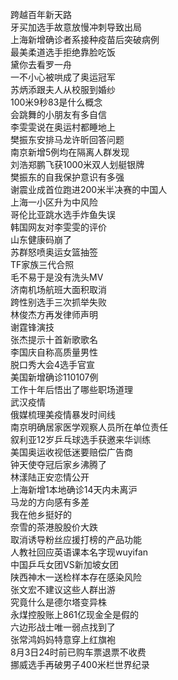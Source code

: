 跨越百年新天路  
牙买加选手故意放慢冲刺导致出局  
上海新增确诊者系接种疫苗后突破病例  
最美柔道选手拒绝靠脸吃饭  
黛你去看罗一舟  
一不小心被哄成了奥运冠军  
苏炳添跟夫人从校服到婚纱  
100米9秒83是什么概念  
会跳舞的小朋友有多自信  
李雯雯说在奥运村都睡地上  
樊振东安排马龙许昕回答问题  
南京新增5例均在隔离人群发现  
刘浩郑鹏飞获1000米双人划艇银牌  
樊振东的自我保护意识有多强  
谢震业成首位跑进200米半决赛的中国人  
上海一小区升为中风险  
哥伦比亚跳水选手炸鱼失误  
韩国网友对李雯雯的评价  
山东健康码崩了  
苏群怒喷奥运女篮抽签  
TF家族三代合照  
毛不易于是没有洗头MV  
济南机场航班大面积取消  
跨性别选手三次抓举失败  
林俊杰方再发律师声明  
谢霆锋演技  
张杰提示十首新歌歌名  
李国庆自称高质量男性  
脱口秀大会4选手官宣  
美国新增确诊110107例  
工作十年后悟出了哪些职场道理  
武汉疫情  
俄媒梳理美疫情暴发时间线  
南京明确居家医学观察人员所在单位责任  
叙利亚12岁乒乓球选手获邀来华训练  
美国奥运收视低迷要赔偿广告商  
钟天使夺冠后家乡沸腾了  
林漾陆正安恋情公开  
上海新增1本地确诊14天内未离沪  
马龙的方向感有多差  
我在他乡挺好的  
奈雪的茶港股股价大跌  
取消诱导粉丝应援打榜的产品功能  
人教社回应英语课本名字现wuyifan  
中国乒乓女团VS新加坡女团  
陕西神木一送检样本存在感染风险  
张文宏不建议这些人群出游  
究竟什么是德尔塔变异株  
永煤控股账上861亿现金全是假的  
六边形战士唯一弱点找到了  
张常鸿妈妈特意穿上红旗袍  
8月3日24时前已购车票退票不收费  
挪威选手再破男子400米栏世界纪录  
